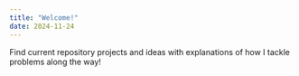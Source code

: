 ```yaml
---
title: "Welcome!"
date: 2024-11-24
---
```

Find current repository projects and ideas with explanations of how I tackle problems along the way!
